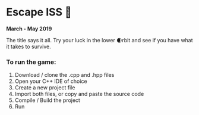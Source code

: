 # Escape ISS 🚀

**March - May 2019**

The title says it all.  Try your luck in the lower 🌒rbit and see if you have what it takes to survive.  

### To run the game:
1. Download / clone the .cpp and .hpp files
2. Open your C++ IDE of choice
3. Create a new project file
4. Import both files, or copy and paste the source code
5. Compile / Build the project
6. Run

